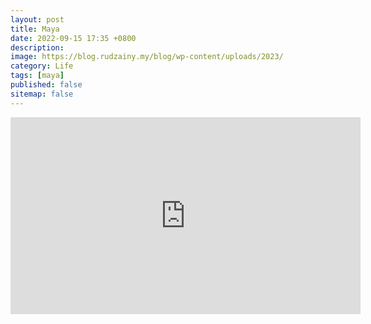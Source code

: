```yaml
---
layout: post
title: Maya
date: 2022-09-15 17:35 +0800
description:
image: https://blog.rudzainy.my/blog/wp-content/uploads/2023/
category: Life
tags: [maya]
published: false
sitemap: false
---
```


<iframe width="560" height="315" src="https://www.youtube.com/embed/haeEC00aPTM?si=rGZnG8eaSZWvLI1o" title="YouTube video player" frameborder="0" allow="accelerometer; autoplay; clipboard-write; encrypted-media; gyroscope; picture-in-picture; web-share" allowfullscreen></iframe>